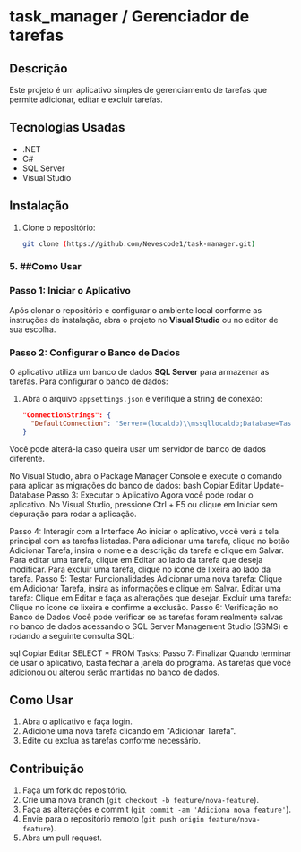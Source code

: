 # task_manager / Gerenciador de tarefas
## Descrição  
Este projeto é um aplicativo simples de gerenciamento de tarefas que permite adicionar, editar e excluir tarefas.
## Tecnologias Usadas
- .NET
- C#
- SQL Server
- Visual Studio
## Instalação
1. Clone o repositório:
   ```bash
   git clone (https://github.com/Nevescode1/task-manager.git)

### 5. ##Como Usar

### Passo 1: Iniciar o Aplicativo
Após clonar o repositório e configurar o ambiente local conforme as instruções de instalação, abra o projeto no **Visual Studio** ou no editor de sua escolha.

### Passo 2: Configurar o Banco de Dados
O aplicativo utiliza um banco de dados **SQL Server** para armazenar as tarefas. Para configurar o banco de dados:

1. Abra o arquivo `appsettings.json` e verifique a string de conexão:
   ```json
   "ConnectionStrings": {
     "DefaultConnection": "Server=(localdb)\\mssqllocaldb;Database=TaskManager;Trusted_Connection=True;"
   }
Você pode alterá-la caso queira usar um servidor de banco de dados diferente.

No Visual Studio, abra o Package Manager Console e execute o comando para aplicar as migrações do banco de dados:
bash
Copiar
Editar
Update-Database
Passo 3: Executar o Aplicativo
Agora você pode rodar o aplicativo. No Visual Studio, pressione Ctrl + F5 ou clique em Iniciar sem depuração para rodar a aplicação.

Passo 4: Interagir com a Interface
Ao iniciar o aplicativo, você verá a tela principal com as tarefas listadas.
Para adicionar uma tarefa, clique no botão Adicionar Tarefa, insira o nome e a descrição da tarefa e clique em Salvar.
Para editar uma tarefa, clique em Editar ao lado da tarefa que deseja modificar.
Para excluir uma tarefa, clique no ícone de lixeira ao lado da tarefa.
Passo 5: Testar Funcionalidades
Adicionar uma nova tarefa: Clique em Adicionar Tarefa, insira as informações e clique em Salvar.
Editar uma tarefa: Clique em Editar e faça as alterações que desejar.
Excluir uma tarefa: Clique no ícone de lixeira e confirme a exclusão.
Passo 6: Verificação no Banco de Dados
Você pode verificar se as tarefas foram realmente salvas no banco de dados acessando o SQL Server Management Studio (SSMS) e rodando a seguinte consulta SQL:

sql
Copiar
Editar
SELECT * FROM Tasks;
Passo 7: Finalizar
Quando terminar de usar o aplicativo, basta fechar a janela do programa. As tarefas que você adicionou ou alterou serão mantidas no banco de dados.
## Como Usar
1. Abra o aplicativo e faça login.
2. Adicione uma nova tarefa clicando em "Adicionar Tarefa".
3. Edite ou exclua as tarefas conforme necessário.
## Contribuição
1. Faça um fork do repositório.
2. Crie uma nova branch (`git checkout -b feature/nova-feature`).
3. Faça as alterações e commit (`git commit -am 'Adiciona nova feature'`).
4. Envie para o repositório remoto (`git push origin feature/nova-feature`).
5. Abra um pull request.
